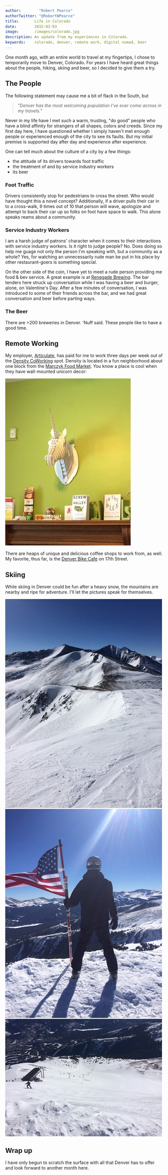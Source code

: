 ```yaml
---
author:        "Robert Pearce"
authorTwitter: "@RobertWPearce"
title:       Life in Colorado
date:        2015-03-03
image:       /images/colorado.jpg
description: An update from my experiences in Colorado.
keywords:    colorado, denver, remote work, digital nomad, beer
---
```


One month ago, with an entire world to travel at my fingertips, I chose to temporarily move to Denver, Colorado. For years I have heard great things about the people, hiking, skiing and beer, so I decided to give them a try.

## The People
The following statement may cause me a bit of flack in the South, but

> _&quot;Denver has the most welcoming population I've ever come across
> in my travels.&quot;_

Never in my life have I met such a warm, trusting, &quot;do good&quot; people who have a blind affinity for strangers of all shapes, colors and creeds. Since my first day here, I have questioned whether I simply haven't met enough people or experienced enough of the city to see its faults. But my initial premise is supported day after day and experience after experience.

One can tell much about the culture of a city by a few things:

* the attitude of its drivers towards foot traffic
* the treatment of and by service industry workers
* its beer

### Foot Traffic
Drivers consistently stop for pedestrians to cross the street. Who would have thought this a novel concept? Additionally, if a driver pulls their car in to a cross-walk, 9 times out of 10 that person will wave, apologize and attempt to back their car up so folks on foot have space to walk. This alone speaks reams about a community.

### Service Industry Workers
I am a harsh judge of patrons' character when it comes to their interactions with service industry workers. Is it right to judge people? No. Does doing so help me guage not only the person I'm speaking with, but a community as a whole? Yes, for watching an unnecessarily rude man be put in his place by other restaurant-goers is something special.

On the other side of the coin, I have yet to meet a rude person providing me food & bev service. A great example is at [Renegade Brewing](http://renegadebrewing.com/). The bar tenders here struck up conversation while I was having a beer and burger, alone, on Valentine's Day. After a few minutes of conversation, I was introduced to some of their friends across the bar, and we had great conversation and beer before parting ways.

### The Beer
There are &gt;200 breweries in Denver. 'Nuff said. These people like to have a good time.

## Remote Working
My employer, [Articulate](https://www.articulate.com/), has paid for me to work three days per week out of the [Density CoWorking](http://densitycoworking.com/) spot. Density is located in a fun neighborhood about one block from the [Marczyk Food Market](http://marczykfinefoods.com/). You know a place is cool when they have wall-mounted unicorn decor:

<img src="/images/unicorn.jpg" alt="Unicorn wall mount" title="Unicorn wall mount" />

There are heaps of unique and delicious coffee shops to work from, as well. My favorite, thus far, is the [Denver Bike Cafe](http://denverbicyclecafe.com/) on 17th Street.

## Skiing
While skiing in Denver could be fun after a heavy snow, the mountains are nearby and ripe for adventure. I'll let the pictures speak for themselves.

<img src="/images/breck-tippy-top.jpg" alt="Top of Breckenridge" title="Top of Breckenridge" />
<br />
<img src="/images/breck-america.jpg" alt="Flag at top of Breck" title="Flag at top of Breck" />
<br />
<img src="/images/breck-edge.jpg" alt="Flag at top of Breck" title="Flag at top of Breck" />

## Wrap up
I have only begun to scratch the surface with all that Denver has to offer and look forward to another month here.
